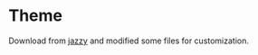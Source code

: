# Theme
Download from [jazzy](https://github.com/realm/jazzy) and modified some files for customization.
